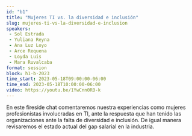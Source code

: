 ```yaml
---
id: "b1"
title: "Mujeres TI vs. la diversidad e inclusión"
slug: mujeres-ti-vs-la-diversidad-e-inclusion
speakers:
 - Sol Estrada
 - Yuliana Reyna
 - Ana Luz Loyo
 - Arce Requena
 - Loyda Luis
 - Mara Ruvalcaba
format: session
block: h1-b-2023
time_start: 2023-05-18T09:00:00-06:00
time_end: 2023-05-18T10:00:00-06:00
video: https://youtu.be/1YwCnn0RB-k
---
```


 En este fireside chat comentaremos nuestra experiencias como mujeres profesionistas involucradas en TI, ante la respuesta que han tenido las organizaciones ante la falta de diversidad e inclusión. De igual manera revisaremos el estado actual del gap salarial en la industria.